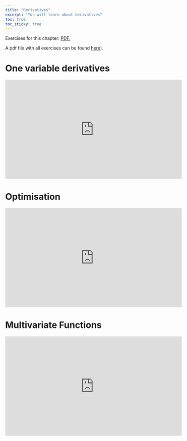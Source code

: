```yaml
---
title: "Derivatives"
excerpt: "You will learn about derivatives"
toc: true
toc_sticky: true
---
```


<script src="https://unpkg.com/vanilla-back-to-top@7.2.1/dist/vanilla-back-to-top.min.js"></script>
<script>addBackToTop()</script>

Exercises for this chapter: <a href="https://lazarskiopencourses.github.io/courses/mathematics_for_data_science/derivatives.pdf" target="_blank">PDF.</a>

A pdf file with all exercises can be found [here](https://github.com/lazarskiopencourses/lazarskiopencourses.github.io/blob/master/courses/mathematics_for_economics/exercises.pdf)).

# One variable derivatives

<iframe width="560" height="315" src="https://www.youtube.com/embed/?playlist=tj-zQ9cklcg,EV7GcicnTlk,Mz_aeQqxDTc,HPsC9Ytfr64,4YzMHyBnXsU,CQwnuzLxnMs,tjMh5Pl6sFI,D9Oli4NXHuM,2v2lfRXZWJ0,1I7x9KE6Cyo,Rn7q5SPLyTo,_I49T7gJPVo,_8hz4ZBCG5w,mQrHRCGpTo8,5Sh1fEz-J3c,d4cEzzJ5uTQ,TcUj_jyGAz8,8OTRR5PVWVo," title="YouTube video player" frameborder="0" allow="accelerometer; autoplay; clipboard-write; encrypted-media; gyroscope; picture-in-picture" allowfullscreen></iframe>

# Optimisation

<iframe width="560" height="315" src="https://www.youtube.com/embed/?playlist=ns7gf8r_RmQ,zpxd9ix5wjU,ADIep7oIl9g,iDb9hov80Tw,smhuafroL9I" title="YouTube video player" frameborder="0" allow="accelerometer; autoplay; clipboard-write; encrypted-media; gyroscope; picture-in-picture" allowfullscreen></iframe>

# Multivariate Functions

<iframe width="560" height="315" src="https://www.youtube.com/embed/?playlist=lEimoESjLg4,u0MLB0SDx4g,QezzR9eG7J8,sicay8HX4SM,INfcQEADRFY,0loqZAOqftA,NgjAIcpMAqU,-H6IdSMZ2CA" title="YouTube video player" frameborder="0" allow="accelerometer; autoplay; clipboard-write; encrypted-media; gyroscope; picture-in-picture" allowfullscreen></iframe>